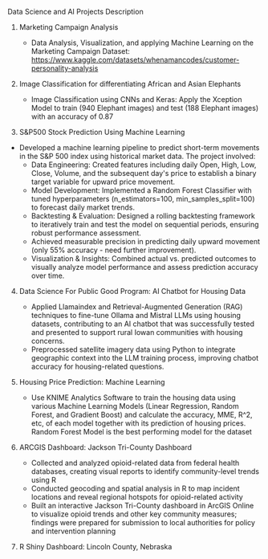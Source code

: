 Data Science and AI Projects Description

1. Marketing Campaign Analysis
   - Data Analysis, Visualization, and applying Machine Learning on the Marketing Campaign Dataset: https://www.kaggle.com/datasets/whenamancodes/customer-personality-analysis
  
3. Image Classification for differentiating African and Asian Elephants
   - Image Classification using CNNs and Keras: Apply the Xception Model to train (940 Elephant images) and test (188 Elephant images) with an accuracy of 0.87

4. S&P500 Stock Prediction Using Machine Learning
- Developed a machine learning pipeline to predict short-term movements in the S&P 500 index using historical market data. The project involved:
    - Data Engineering: Created features including daily Open, High, Low, Close, Volume, and the subsequent day's price to establish a binary target variable for upward price movement.
    - Model Development: Implemented a Random Forest Classifier with tuned hyperparameters (n_estimators=100, min_samples_split=100) to forecast daily market trends.
    - Backtesting & Evaluation: Designed a rolling backtesting framework to iteratively train and test the model on sequential periods, ensuring robust performance assessment.
    - Achieved measurable precision in predicting daily upward movement (only 55% accuracy - need further improvement).
    - Visualization & Insights: Combined actual vs. predicted outcomes to visually analyze model performance and assess prediction accuracy over time.
 
4. Data Science For Public Good Program: AI Chatbot for Housing Data
   - Applied Llamaindex and Retrieval-Augmented Generation (RAG) techniques to fine-tune Ollama and Mistral LLMs using housing datasets, contributing to an AI chatbot that was successfully tested and presented to support rural Iowan communities with housing concerns.
   - Preprocessed satellite imagery data using Python to integrate geographic context into the LLM training process, improving chatbot accuracy for housing-related questions.
  
5. Housing Price Prediction: Machine Learning
   - Use KNIME Analytics Software to train the housing data using various Machine Learning Models (Linear Regression, Random Forest, and Gradient Boost) and calculate the accuracy, MME, R^2, etc, of each model together with its prediction of housing prices. Random Forest        Model is the best performing model for the dataset
  
6. ARCGIS Dashboard: Jackson Tri-County Dashboard
   - Collected and analyzed opioid-related data from federal health databases, creating visual reports to identify community-level trends using R
   - Conducted geocoding and spatial analysis in R to map incident locations and reveal regional hotspots for opioid-related activity
   - Built an interactive Jackson Tri-County dashboard in ArcGIS Online to visualize opioid trends and other key community measures; findings were prepared for submission to local authorities for policy and intervention planning

7. R Shiny Dashboard: Lincoln County, Nebraska
  
     

